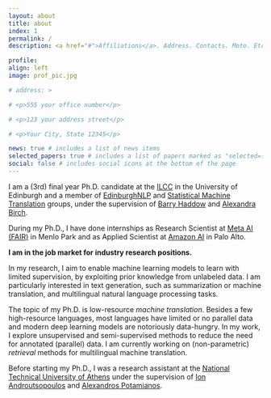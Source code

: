 ```yaml
---
layout: about
title: about
index: 1
permalink: /
description: <a href="#">Affiliations</a>. Address. Contacts. Moto. Etc.

profile:
align: left
image: prof_pic.jpg

# address: >

# <p>555 your office number</p>

# <p>123 your address street</p>

# <p>Your City, State 12345</p>

news: true # includes a list of news items
selected_papers: true # includes a list of papers marked as "selected={true}"
social: false # includes social icons at the bottom of the page
---
```


I am a (3rd) final year Ph.D. candidate at the [ILCC](http://web.inf.ed.ac.uk/ilcc) in the University of Edinburgh
and a member of [EdinburghNLP](https://edinburghnlp.inf.ed.ac.uk/)
and [Statistical Machine Translation](http://www.statmt.org/ued/) groups,
under the supervision of [Barry Haddow](http://homepages.inf.ed.ac.uk/bhaddow/)
and [Alexandra Birch](http://homepages.inf.ed.ac.uk/abmayne/).

During my Ph.D., I have done internships as Research Scientist at [Meta AI (FAIR)](https://ai.facebook.com/)
in Menlo Park and as Applied Scientist at [Amazon AI](https://www.amazon.science/) in Palo Alto.

**I am in the job market for industry research positions.**

In my research, I aim to enable machine learning models to learn with limited supervision,
by exploiting prior knowledge from unlabeled data.
I am particularly interested in text generation, such as summarization or machine translation,
and multilingual natural language processing tasks.

The topic of my Ph.D. is low-resource _machine translation_. Besides a few high-resource languages, most languages have
limited or no parallel data and modern deep learning models are notoriously data-hungry.
In my work, I explore unsupervised and semi-supervised methods to reduce the need for annotated (parallel) data.
I am currently working on (non-parametric) _retrieval_ methods for multilingual machine translation.

Before starting my Ph.D., I was a research assistant at
the [National Technical University of Athens](https://www.ntua.gr/en/)
under the supervision of [Ion Androutsopoulos](http://www2.aueb.gr/users/ion/)
and [Alexandros Potamianos](https://slp.cs.ece.ntua.gr/potam/).